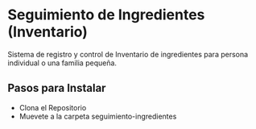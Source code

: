# Seguimiento de Ingredientes (Inventario)
Sistema de registro y control de Inventario de ingredientes para persona individual o una familia pequeña.

## Pasos para Instalar
- Clona el Repositorio
- Muevete a la carpeta seguimiento-ingredientes
